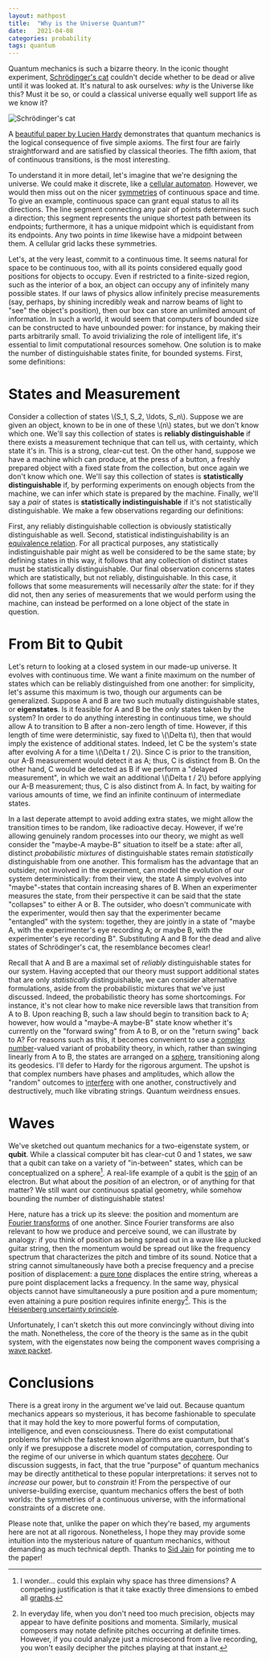 ```yaml
---
layout: mathpost
title:  "Why is the Universe Quantum?"
date:   2021-04-08
categories: probability
tags: quantum
---
```

Quantum mechanics is such a bizarre theory. In the iconic thought experiment, [Schrödinger's cat](https://en.wikipedia.org/wiki/Schr%C3%B6dinger%27s_cat) couldn't decide whether to be dead or alive until it was looked at. It's natural to ask ourselves: *why* is the Universe like this? Must it be so, or could a classical universe equally well support life as we know it?

![Schrödinger's cat](https://cdn11.bigcommerce.com/s-jyvxk5hzsq/images/stencil/1280x1280/products/7324/45285/8046L__61068.1546964866.jpg)

A [beautiful paper by Lucien Hardy](https://arxiv.org/abs/quant-ph/0101012) demonstrates that quantum mechanics is the logical consequence of five simple axioms. The first four are fairly straightforward and are satisfied by classical theories. The fifth axiom, that of continuous transitions, is the most interesting.

To understand it in more detail, let's imagine that we're designing the universe. We could make it discrete, like a [cellular automaton](https://en.wikipedia.org/wiki/Cellular_automaton). However, we would then miss out on the nicer [symmetries](https://en.wikipedia.org/wiki/Symmetry_(physics)) of continuous space and time. To give an example, continuous space can grant equal status to all its directions. The line segment connecting any pair of points determines such a direction; this segment represents the unique shortest path between its endpoints; furthermore, it has a unique midpoint which is equidistant from its endpoints. Any two points in *time* likewise have a midpoint between them. A cellular grid lacks these symmetries.

Let's, at the very least, commit to a continuous time. It seems natural for space to be continuous too, with all its points considered equally good positions for objects to occupy. Even if restricted to a finite-sized region, such as the interior of a box, an object can occupy any of infinitely many possible states. If our laws of physics allow infinitely precise measurements (say, perhaps, by shining incredibly weak and narrow beams of light to "see" the object's position), then our box can store an unlimited amount of information. In such a world, it would seem that computers of bounded size can be constructed to have unbounded power: for instance, by making their parts arbitrarily small. To avoid trivializing the role of intelligent life, it's essential to limit computational resources somehow. One solution is to make the number of distinguishable states finite, for bounded systems. First, some definitions:

# States and Measurement

Consider a collection of states \\(S_1, S_2, \ldots, S_n\\). Suppose we are given an object, known to be in one of these \\(n\\) states, but we don't know which one. We'll say this collection of states is **reliably distinguishable** if there exists a measurement technique that can tell us, with certainty, which state it's in. This is a strong, clear-cut test. On the other hand, suppose we have a machine which can produce, at the press of a button, a freshly prepared object with a fixed state from the collection, but once again we don't know which one. We'll say this collection of states is **statistically distinguishable** if, by performing experiments on enough objects from the machine, we can infer which state is prepared by the machine. Finally, we'll say a *pair* of states is **statistically indistinguishable** if it's not statistically distinguishable. We make a few observations regarding our definitions:

First, any reliably distinguishable collection is obviously statistically distinguishable as well. Second, statistical indistinguishability is an [equivalence relation](https://en.wikipedia.org/wiki/Equivalence_relation). For all practical purposes, any statistically indistinguishable pair might as well be considered to be the same state; by defining states in this way, it follows that any collection of distinct states must be statistically distinguishable. Our final observation concerns states which are statistically, but not reliably, distinguishable. In this case, it follows that some measurements will necessarily *alter* the state: for if they did not, then any series of measurements that we would perform using the machine, can instead be performed on a lone object of the state in question.

# From Bit to Qubit

Let's return to looking at a closed system in our made-up universe. It evolves with continuous time. We want a finite maximum on the number of states which can be reliably distinguished from one another: for simplicity, let's assume this maximum is two, though our arguments can be generalized. Suppose A and B are two such mutually distinguishable states, or **eigenstates**. Is it feasible for A and B be the *only* states taken by the system? In order to do anything interesting in continuous time, we should allow A to transition to B after a non-zero length of time. However, if this length of time were deterministic, say fixed to \\(\Delta t\\), then that would imply the existence of additional states. Indeed, let C be the system's state after evolving A for a time \\(\Delta t / 2\\). Since C is prior to the transition, our A-B measurement would detect it as A; thus, C is distinct from B. On the other hand, C would be detected as B if we perform a "delayed measurement", in which we wait an additional \\(\Delta t / 2\\) before applying our A-B measurement; thus, C is also distinct from A. In fact, by waiting for various amounts of time, we find an infinite continuum of intermediate states.

In a last deperate attempt to avoid adding extra states, we might allow the transition times to be random, like radioactive decay. However, if we're allowing genuinely random processes into our theory, we might as well consider the "maybe-A maybe-B" situation to itself be a state: after all, distinct *probabilistic mixtures* of distinguishable states remain *statistically* distinguishable from one another. This formalism has the advantage that an outsider, not involved in the experiment, can model the evolution of our system deterministically: from their view, the state A simply evolves into "maybe"-states that contain increasing shares of B. When an experimenter measures the state, from their perspective it can be said that the state "collapses" to either A or B. The outsider, who doesn't communicate with the experimenter, would then say that the experimenter became "entangled" with the system: together, they are jointly in a state of "maybe A, with the experimenter's eye recording A; or maybe B, with the experimenter's eye recording B". Substituting A and B for the dead and alive states of Schrödinger's cat, the resemblance becomes clear!

Recall that A and B are a maximal set of *reliably* distinguishable states for our system. Having accepted that our theory must support additional states that are only *statistically* distinguishable, we can consider alternative formulations, aside from the probabilistic mixtures that we've just discussed. Indeed, the probabilistic theory has some shortcomings. For instance, it's not clear how to make nice reversible laws that transition from A to B. Upon reaching B, such a law should begin to transition back to A; however, how would a "maybe-A maybe-B" state know whether it's currently on the "forward swing" from A to B, or on the "return swing" back to A? For reasons such as this, it becomes convenient to use a [complex number](https://en.wikipedia.org/wiki/Complex_number)-valued variant of probability theory, in which, rather than swinging linearly from A to B, the states are arranged on a [sphere](https://en.wikipedia.org/wiki/Bloch_sphere), transitioning along its geodesics. I'll defer to Hardy for the rigorous argument. The upshot is that complex numbers have phases and amplitudes, which allow the "random" outcomes to [interfere](https://en.wikipedia.org/wiki/Wave_interference) with one another, constructively and destructively, much like vibrating strings. Quantum weirdness ensues.

# Waves

We've sketched out quantum mechanics for a two-eigenstate system, or **qubit**. While a classical computer bit has clear-cut 0 and 1 states, we saw that a qubit can take on a variety of "in-between" states, which can be conceptualized on a sphere[^1]. A real-life example of a qubit is the [spin](https://en.wikipedia.org/wiki/Spin_(physics)) of an electron. But what about the *position* of an electron, or of anything for that matter? We still want our continuous spatial geometry, while somehow bounding the number of distinguishable states!

Here, nature has a trick up its sleeve: the position and momentum are [Fourier transforms](https://en.wikipedia.org/wiki/Fourier_transform) of one another. Since Fourier transforms are also relevant to how we produce and perceive sound, we can illustrate by analogy: if you think of position as being spread out in a wave like a plucked guitar string, then the momentum would be spread out like the frequency spectrum that characterizes the pitch and timbre of its sound. Notice that a string cannot simultaneously have both a precise frequency and a precise position of displacement: a [pure tone](https://en.wikipedia.org/wiki/Pure_tone) displaces the entire string, whereas a pure point displacement lacks a frequency. In the same way, physical objects cannot have simultaneously a pure position and a pure momentum; even attaining a pure position requires infinite energy[^2]. This is the [Heisenberg uncertainty principle](https://en.wikipedia.org/wiki/Uncertainty_principle).

Unfortunately, I can't sketch this out more convincingly without diving into the math. Nonetheless, the core of the theory is the same as in the qubit system, with the eigenstates now being the component waves comprising a [wave packet](https://en.wikipedia.org/wiki/Wave_packet).

# Conclusions

There is a great irony in the argument we've laid out. Because quantum mechanics appears so mysterious, it has become fashionable to speculate that it may hold the key to more powerful forms of computation, intelligence, and even consciousness. There do exist computational problems for which the fastest known algorithms are quantum, but that's only if we presuppose a discrete model of computation, corresponding to the regime of our universe in which quantum states [decohere](https://en.wikipedia.org/wiki/Quantum_decoherence). Our discussion suggests, in fact, that the true "purpose" of quantum mechanics may be directly antithetical to these popular interpretations: it serves not to *increase* our power, but to *constrain* it! From the perspective of our universe-building exercise, quantum mechanics offers the best of both worlds: the symmetries of a continuous universe, with the informational constraints of a discrete one.

Please note that, unlike the paper on which they're based, my arguments here are not at all rigorous. Nonetheless, I hope they may provide some intuition into the mysterious nature of quantum mechanics, without demanding as much technical depth. Thanks to [Sid Jain](https://tmfs10.github.io/) for pointing me to the paper!

[^1]: I wonder... could this explain why space has three dimensions? A competing justification is that it take exactly three dimensions to embed all [graphs](https://en.wikipedia.org/wiki/Graph_(discrete_mathematics)).

[^2]: In everyday life, when you don't need too much precision, objects may appear to have definite positions and momenta. Similarly, musical composers may notate definite pitches occurring at definite times. However, if you could analyze just a microsecond from a live recording, you won't easily decipher the pitches playing at that instant.
